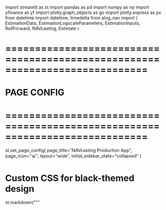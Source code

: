 import streamlit as st
import pandas as pd
import numpy as np
import yfinance as yf
import plotly.graph_objects as go
import plotly.express as px
from datetime import datetime, timedelta
from alog_nav import (
    EstimationData, EstimationLogscaleParameters, EstimationInputs,
    RollForward, NAVcasting, Estimate
)

# ============================================================================
# PAGE CONFIG
# ============================================================================

st.set_page_config(
    page_title="NAVcasting Production App",
    page_icon="📊",
    layout="wide",
    initial_sidebar_state="collapsed"
)

# Custom CSS for black-themed design
st.markdown("""
    <style>
    /* Main background */
    .main {
        background-color: #FFFFFF;
    }
    .stApp {
        background-color: #FFFFFF;
    }
    
    /* Typography */
    h1, h2, h3 {
        color: #000000;
        font-weight: 600;
    }
    .stMarkdown {
        color: #000000;
    }
    
    /* Remove default red theme - Buttons */
    .stButton > button {
        background-color: #000000 !important;
        color: #FFFFFF !important;
        border: 2px solid #000000 !important;
        font-weight: 600;
    }
    .stButton > button:hover {
        background-color: #333333 !important;
        border-color: #333333 !important;
    }
    .stButton > button:active {
        background-color: #000000 !important;
        border-color: #000000 !important;
    }
    
    /* Slider - clean black theme with visible track */
    .stSlider {
        padding: 10px 0;
    }
    
    /* Slider container */
    [data-baseweb="slider"] {
        height: 6px;
    }
    
    /* Slider track (gray background) */
    [data-baseweb="slider"] > div:nth-child(1) {
        background: #D0D0D0 !important;
        height: 6px !important;
        border-radius: 3px;
    }
    
    /* Slider filled track (black progress) */
    [data-baseweb="slider"] > div:nth-child(2) {
        background: #000000 !important;
        height: 6px !important;
        border-radius: 3px;
    }
    
    /* Slider thumb (visible black circle) */
    [data-baseweb="slider"] [role="slider"] {
        background-color: #000000 !important;
        width: 18px !important;
        height: 18px !important;
        border-radius: 50% !important;
        border: 2px solid #000000 !important;
        box-shadow: 0 2px 4px rgba(0,0,0,0.2) !important;
        cursor: pointer !important;
    }
    
    [data-baseweb="slider"] [role="slider"]:hover {
        background-color: #000000 !important;
        box-shadow: 0 2px 6px rgba(0,0,0,0.3) !important;
        transform: scale(1.1);
    }
    
    [data-baseweb="slider"] [role="slider"]:focus {
        background-color: #000000 !important;
        box-shadow: 0 0 0 3px rgba(0,0,0,0.1) !important;
        outline: none !important;
    }
    
    /* Alternative selectors for older Streamlit versions */
    .stSlider > div > div > div {
        height: 6px;
    }
    
    .stSlider > div > div > div > div:nth-child(1) {
        background: #D0D0D0 !important;
        height: 6px !important;
    }
    
    .stSlider > div > div > div > div:nth-child(2) {
        background: #000000 !important;
        height: 6px !important;
    }
    
    .stSlider > div > div > div > div > div {
        background: #000000 !important;
        width: 18px !important;
        height: 18px !important;
        border: 2px solid #000000 !important;
        box-shadow: 0 2px 4px rgba(0,0,0,0.2) !important;
    }
    
    /* Radio buttons */
    .stRadio > label > div[role="radiogroup"] > label > div:first-child {
        background-color: #FFFFFF !important;
        border: 2px solid #000000 !important;
    }
    .stRadio > label > div[role="radiogroup"] > label[data-baseweb="radio"] > div:first-child {
        background-color: #000000 !important;
    }
    
    /* Checkboxes */
    .stCheckbox > label > div[role="checkbox"] {
        border: 2px solid #000000 !important;
    }
    .stCheckbox > label > div[role="checkbox"][data-checked="true"] {
        background-color: #000000 !important;
    }
    
    /* Select boxes - remove red focus */
    .stSelectbox > div > div {
        border-color: #CCCCCC !important;
    }
    .stSelectbox [data-baseweb="select"] > div {
        border-color: #CCCCCC !important;
    }
    .stSelectbox [data-baseweb="select"]:focus-within > div {
        border-color: #000000 !important;
        box-shadow: 0 0 0 0.2rem rgba(0, 0, 0, 0.15) !important;
    }
    .stSelectbox [data-baseweb="select"] > div:hover {
        border-color: #000000 !important;
    }
    
    /* Multiselect - remove red focus */
    .stMultiSelect > div > div {
        border-color: #CCCCCC !important;
    }
    .stMultiSelect > div > div:focus-within {
        border-color: #000000 !important;
        box-shadow: 0 0 0 0.2rem rgba(0, 0, 0, 0.15) !important;
    }
    .stMultiSelect [data-baseweb="tag"] {
        background-color: #000000 !important;
        color: #FFFFFF !important;
    }
    .stMultiSelect [data-baseweb="tag"] svg {
        fill: #FFFFFF !important;
    }
    
    /* Text inputs - remove red borders */
    .stTextInput > div > div > input,
    .stNumberInput > div > div > input,
    .stDateInput > div > div > input {
        border-color: #CCCCCC !important;
    }
    .stTextInput > div > div > input:focus,
    .stNumberInput > div > div > input:focus,
    .stDateInput > div > div > input:focus {
        border-color: #000000 !important;
        box-shadow: 0 0 0 0.2rem rgba(0, 0, 0, 0.15) !important;
        outline: none !important;
    }
    .stTextInput > div > div > input:focus-visible,
    .stNumberInput > div > div > input:focus-visible,
    .stDateInput > div > div > input:focus-visible {
        border-color: #000000 !important;
        outline: none !important;
        box-shadow: 0 0 0 0.2rem rgba(0, 0, 0, 0.15) !important;
    }
    
    /* Download button */
    .stDownloadButton > button {
        background-color: #000000 !important;
        color: #FFFFFF !important;
        border: 2px solid #000000 !important;
    }
    .stDownloadButton > button:hover {
        background-color: #333333 !important;
    }
    
    /* Expander */
    .streamlit-expanderHeader {
        background-color: #F5F5F5 !important;
        border: 1px solid #000000 !important;
        color: #000000 !important;
    }
    .streamlit-expanderHeader:hover {
        background-color: #E8E8E8 !important;
    }
    
    /* Tabs */
    .stTabs [data-baseweb="tab-list"] {
        gap: 2px;
    }
    .stTabs [data-baseweb="tab"] {
        background-color: #F5F5F5;
        border: 1px solid #000000;
        color: #000000;
    }
    .stTabs [aria-selected="true"] {
        background-color: #000000 !important;
        color: #FFFFFF !important;
    }
    
    /* Progress bar */
    .stProgress > div > div > div > div {
        background-color: #000000 !important;
    }
    
    /* Spinner */
    .stSpinner > div {
        border-top-color: #000000 !important;
    }
    
    /* Metric cards */
    .metric-card {
        background-color: #000000;
        padding: 20px;
        border-radius: 10px;
        border-left: 4px solid #333333;
        color: #FFFFFF;
    }
    
    /* Production badge */
    .production-badge {
        background: linear-gradient(135deg, #000000 0%, #333333 100%);
        color: #FFFFFF;
        padding: 8px 16px;
        border-radius: 20px;
        display: inline-block;
        font-weight: 600;
        font-size: 14px;
        margin-bottom: 20px;
    }
    </style>
    """, unsafe_allow_html=True)

# ============================================================================
# SECTOR & COMPANY DATA (same as original)
# ============================================================================

SECTORS = {
    "Technology": {
        "companies": ["AAPL", "MSFT", "GOOGL", "META", "NVDA", "ADBE", "CRM", "ORCL"],
        "indices": ["QQQ", "XLK", "IGV", "SKYY"]
    },
    "Healthcare": {
        "companies": ["JNJ", "UNH", "PFE", "ABBV", "TMO", "ABT", "DHR", "BMY"],
        "indices": ["XLV", "IBB", "IHI", "IHF"]
    },
    "Financial Services": {
        "companies": ["JPM", "BAC", "WFC", "GS", "MS", "C", "BLK", "SCHW"],
        "indices": ["XLF", "KBE", "KRE", "IAT"]
    },
    "Consumer Discretionary": {
        "companies": ["AMZN", "TSLA", "HD", "NKE", "MCD", "SBUX", "LOW", "TGT"],
        "indices": ["XLY", "VCR", "RTH", "FXD"]
    },
    "Energy": {
        "companies": ["XOM", "CVX", "COP", "SLB", "EOG", "PXD", "MPC", "VLO"],
        "indices": ["XLE", "VDE", "IYE", "IXC"]
    },
    "Real Estate": {
        "companies": ["AMT", "PLD", "CCI", "EQIX", "PSA", "O", "WELL", "DLR"],
        "indices": ["XLRE", "VNQ", "IYR", "RWR"]
    },
    "Industrials": {
        "companies": ["HON", "UNP", "UPS", "CAT", "BA", "GE", "MMM", "LMT"],
        "indices": ["XLI", "VIS", "IYJ", "FIDU"]
    },
    "Materials": {
        "companies": ["LIN", "APD", "SHW", "ECL", "NEM", "FCX", "NUE", "DD"],
        "indices": ["XLB", "VAW", "IYM", "RTM"]
    }
}

# ============================================================================
# HELPER FUNCTIONS (same as original)
# ============================================================================

@st.cache_data(ttl=3600)
def fetch_stock_data(tickers, start_date, end_date, data_type="price"):
    """Fetch stock data from Yahoo Finance"""
    try:
        data = yf.download(tickers, start=start_date, end=end_date, progress=False)
        
        if len(tickers) == 1:
            if 'Close' not in data.columns:
                st.error(f"Could not fetch data for {tickers[0]}")
                return None
            result = pd.DataFrame({tickers[0]: data['Close']})
        else:
            if 'Close' not in data.columns.get_level_values(0):
                st.error("Could not fetch data")
                return None
            result = data['Close']
        
        result = result.dropna(how='all')
        
        if result.empty:
            st.error("No data available for the selected period")
            return None
            
        return result
            
    except Exception as e:
        st.error(f"Error fetching data: {str(e)}")
        return None


def generate_synthetic_gp_marks(dates, base_value=100, volatility=0.15, num_marks=2):
    """Generate synthetic GP marks with realistic patterns"""
    np.random.seed(42)
    
    gp_marks = pd.DataFrame(index=dates)
    
    for i in range(num_marks):
        trend = np.linspace(0, 0.3, len(dates))
        noise = np.random.normal(0, volatility, len(dates))
        values = base_value * np.exp(trend + noise.cumsum() * 0.1)
        
        # Create alternating pattern mask based on actual length
        if i == 0:
            mask = np.array([j % 2 == 0 for j in range(len(dates))])  # True, False, True, False...
        else:
            mask = np.array([j % 2 == 1 for j in range(len(dates))])  # False, True, False, True...
        
        values[~mask] = np.nan
        gp_marks[f"GP_Mark_{i+1}"] = values
    
    if gp_marks.iloc[0].isna().all():
        gp_marks.iloc[0, 0] = base_value
    
    return gp_marks


def resample_to_quarterly(data, method='last'):
    """Resample data to quarterly frequency"""
    if method == 'last':
        return data.resample('QE').last()
    elif method == 'mean':
        return data.resample('QE').mean()
    else:
        return data.resample('QE').last()


def calculate_correlations(private_proxy, comparables):
    """Calculate correlations between private company proxy and comparables"""
    log_returns_private = np.log(private_proxy).diff().dropna()
    log_returns_comps = np.log(comparables).diff().dropna()
    
    common_dates = log_returns_private.index.intersection(log_returns_comps.index)
    log_returns_private = log_returns_private.loc[common_dates]
    log_returns_comps = log_returns_comps.loc[common_dates]
    
    correlations = {}
    raw_correlations = {}
    for col in log_returns_comps.columns:
        raw_corr = log_returns_private.corr(log_returns_comps[col])
        raw_correlations[col] = raw_corr
        correlations[col] = max(0.3, min(0.95, raw_corr))
    
    return pd.Series(correlations), pd.Series(raw_correlations)


# ============================================================================
# STREAMLIT APP
# ============================================================================

def main():
    # Production badge
    st.markdown('<div class="production-badge">🎯 Full Version</div>', unsafe_allow_html=True)
    
    st.title("NAVcasting Private Company Valuation")
    st.markdown("""
    <div style='color: #666666; font-size: 16px; margin-bottom: 30px;'>
    <strong>Production-Grade Implementation</strong>
    </div>
    """, unsafe_allow_html=True)

    # ========================================================================
    # STEP 1: DATE RANGE SELECTION (matching standard app layout)
    # ========================================================================
    
    st.markdown("<h2 style='color: #000000;'>1. Date Range</h2>", unsafe_allow_html=True)
    
    # Generate list of quarter end dates
    def generate_quarter_ends(start_year, end_year):
        """Generate list of all quarter end dates"""
        quarter_ends = []
        for year in range(start_year, end_year + 1):
            quarter_ends.append(datetime(year, 3, 31).date())
            quarter_ends.append(datetime(year, 6, 30).date())
            quarter_ends.append(datetime(year, 9, 30).date())
            quarter_ends.append(datetime(year, 12, 31).date())
        return quarter_ends
    
    # Get quarter ends for past 10 years to today
    current_year = datetime.now().year
    all_quarter_ends = generate_quarter_ends(current_year - 10, current_year)
    all_quarter_ends = [qe for qe in all_quarter_ends if qe <= datetime.now().date()]
    
    # Default values
    default_start = datetime(current_year - 3, 12, 31).date()
    default_end = all_quarter_ends[-1]  # Most recent quarter end
    
    col1, col2, col3 = st.columns([2, 2, 1])
    with col1:
        start_date = st.selectbox(
            "Start Date (Quarter End)",
            options=all_quarter_ends,
            index=all_quarter_ends.index(default_start) if default_start in all_quarter_ends else len(all_quarter_ends) - 13,
            format_func=lambda x: x.strftime('%Y-%m-%d')
        )
    with col2:
        # Filter end dates to only show those after start date
        valid_end_dates = [qe for qe in all_quarter_ends if qe >= start_date]
        end_date = st.selectbox(
            "End Date (Quarter End)",
            options=valid_end_dates,
            index=len(valid_end_dates) - 1,
            format_func=lambda x: x.strftime('%Y-%m-%d')
        )
    with col3:
        years = (end_date - start_date).days // 365
        st.markdown(f"""
        <div style='background-color: #000000; padding: 15px; border-radius: 8px; border-left: 3px solid #000000;'>
            <div style='color: #CCCCCC; font-size: 12px;'>TIME SPAN</div>
            <div style='color: #FFFFFF; font-size: 24px; font-weight: 600;'>{years}+ years</div>
        </div>
        """, unsafe_allow_html=True)
    
    # Generate quarterly dates for the rest of the app
    quarterly_dates = pd.date_range(start=start_date, end=end_date, freq='QE')
    
    st.markdown("<hr style='border: 1px solid #000000; margin: 30px 0;'>", unsafe_allow_html=True)
    
    # ========================================================================
    # STEP 2: PRIVATE COMPANY SETUP (matching standard app layout)
    # ========================================================================
    
    st.markdown("<h2 style='color: #000000;'>2. Private Company Setup</h2>", unsafe_allow_html=True)
    col1, col2 = st.columns(2)
    with col1:
        company_name = st.text_input("Company Name", "TechCo Private Ltd.")
    with col2:
        initial_value = st.number_input(
            "Initial Valuation ($M)",
            min_value=1.0,
            max_value=10000.0,
            value=100.0,
            step=10.0
        )
    
    st.markdown("<h3 style='color: #000000; margin-top: 20px;'>GP Marks Input Method</h3>", unsafe_allow_html=True)
    
    gp_input_method = st.selectbox(
        "How would you like to provide GP marks?",
        ["Generate Synthetic (Demo)", "Upload CSV File", "Manual Entry"],
        index=0
    )
    
    gp_marks = None
    num_gp_marks = 2
    
    if gp_input_method == "Upload CSV File":
        st.markdown("""
        <div style='background-color: #F5F5F5; padding: 15px; border-radius: 8px; color: #000000;'>
        <strong>CSV Format Requirements:</strong>
        <ul>
        <li>First column: <code>date</code> (YYYY-MM-DD format, quarter-ends recommended)</li>
        <li>Subsequent columns: Each GP mark source (e.g., 'Fund_Manager_A', 'Independent_Appraisal')</li>
        <li>Use blank cells or NaN for missing valuations</li>
        <li>First date must have at least one non-missing value</li>
        </ul>
        Example: <code>date,GP_Mark_1,GP_Mark_2</code>
        </div>
        """, unsafe_allow_html=True)
        
        uploaded_gp = st.file_uploader(
            "Upload GP Marks CSV",
            type=['csv'],
            help="CSV with date column and GP mark sources as columns"
        )
        
        if uploaded_gp:
            try:
                gp_marks = pd.read_csv(uploaded_gp, parse_dates=['date'], index_col='date')
                gp_marks.index = pd.to_datetime(gp_marks.index)
                gp_marks = gp_marks.reindex(quarterly_dates)
                num_gp_marks = len(gp_marks.columns)
                st.success(f"✅ Loaded {num_gp_marks} GP mark sources")
            except Exception as e:
                st.error(f"Error loading CSV: {str(e)}")
                st.stop()
        else:
            st.info("📤 Please upload a CSV file to continue")
            st.stop()
    
    elif gp_input_method == "Manual Entry":
        num_gp_marks = st.number_input("Number of GP Mark Sources", min_value=1, max_value=4, value=2, step=1)
        
        st.markdown("<p style='color: #666666;'>Enter GP marks for key dates (leave blank if unavailable):</p>", unsafe_allow_html=True)
        
        # Generate quarterly dates
        quarters = pd.date_range(start_date, end_date, freq='QE')
        manual_gp_data = {f"GP_Mark_{i+1}": [] for i in range(num_gp_marks)}
        
        # Only show every other quarter for brevity, or all if < 8 quarters
        display_quarters = quarters if len(quarters) <= 8 else quarters[::2]
        
        for quarter in display_quarters:
            cols = st.columns([2] + [1] * num_gp_marks)
            with cols[0]:
                st.markdown(f"<p style='color: #000000; padding-top: 10px;'>{quarter.strftime('%Y-%m-%d')}</p>", unsafe_allow_html=True)
            for i in range(num_gp_marks):
                with cols[i + 1]:
                    val = st.number_input(
                        f"Mark {i+1}",
                        min_value=0.0,
                        value=0.0,
                        step=10.0,
                        key=f"manual_{quarter}_{i}",
                        label_visibility="collapsed"
                    )
                    manual_gp_data[f"GP_Mark_{i+1}"].append(val if val > 0 else np.nan)
        
        # Create full dataframe (fill missing dates with NaN)
        full_gp_data = {f"GP_Mark_{i+1}": [] for i in range(num_gp_marks)}
        manual_idx = 0
        for quarter in quarters:
            if quarter in display_quarters:
                for i in range(num_gp_marks):
                    full_gp_data[f"GP_Mark_{i+1}"].append(manual_gp_data[f"GP_Mark_{i+1}"][manual_idx])
                manual_idx += 1
            else:
                for i in range(num_gp_marks):
                    full_gp_data[f"GP_Mark_{i+1}"].append(np.nan)
        
        gp_marks = pd.DataFrame(full_gp_data, index=quarters)
        
        if gp_marks.iloc[0].notna().any():
            st.success("✅ GP marks entered successfully")
        else:
            st.warning("⚠️ First period must have at least one GP mark")
            st.stop()
    
    else:  # Generate Synthetic
        st.warning("⚠️ Using synthetic data for demonstration only. Upload real GP marks for production use.")
        num_gp_marks = st.number_input("Number of GP Mark Sources", min_value=1, max_value=4, value=2, step=1)
        gp_marks = generate_synthetic_gp_marks(quarterly_dates, base_value=initial_value, num_marks=num_gp_marks)
        st.success("✅ Generated synthetic GP marks")
    
    # Optional: 3rd Party Valuation Benchmark
    st.markdown("<h3 style='color: #000000; margin-top: 20px;'>3rd Party Valuation Benchmark (Optional)</h3>", unsafe_allow_html=True)
    st.markdown("<p style='color: #666666;'>Compare model results against independent appraisals or external valuations</p>", unsafe_allow_html=True)
    
    use_benchmark = st.checkbox("Compare against 3rd party valuation", value=False)
    benchmark_data = None
    
    if use_benchmark:
        col1, col2, col3 = st.columns(3)
        with col1:
            benchmark_date = st.selectbox(
                "Benchmark Date",
                options=quarterly_dates,
                index=len(quarterly_dates) - 1,
                format_func=lambda x: x.strftime('%Y-%m-%d'),
                help="Date of the 3rd party valuation"
            )
        with col2:
            benchmark_value = st.number_input(
                "3rd Party Valuation ($M)",
                min_value=0.0,
                value=initial_value,
                step=10.0,
                help="Independent valuation estimate"
            )
        with col3:
            benchmark_source = st.text_input(
                "Source/Firm",
                value="Independent Appraiser",
                help="Who provided this valuation"
            )
        
        benchmark_data = {
            'date': benchmark_date,
            'value': benchmark_value,
            'source': benchmark_source
        }
    
    
    st.markdown("<hr style='border: 1px solid #000000; margin: 30px 0;'>", unsafe_allow_html=True)
    
    # ========================================================================
    # STEP 3: SECTOR & COMPARABLES (matching standard app)
    # ========================================================================
    
    st.markdown("<h2 style='color: #000000;'>3. Sector & Comparables Selection</h2>", unsafe_allow_html=True)
    
    col1, col2 = st.columns([1, 1])
    with col1:
        sector = st.selectbox("Select Sector", list(SECTORS.keys()), index=0)
    with col2:
        comp_type = st.selectbox(
            "Comparable Type",
            ["Stock Prices", "Market Capitalization", "Indices", "Mixed"],
            index=0,
            help="Stock Prices: Easiest to obtain | Market Cap: Scale-matched | Indices: Broad exposure"
        )
    
    # Select Comparables
    available_comps = SECTORS[sector]["companies"]
    available_indices = SECTORS[sector]["indices"]
    
    # Comparable selection guidance
    with st.expander("🔍 Need help selecting comparables?", expanded=False):
        st.markdown("""
        ### How to Choose Good Comparables
        
        **Option 1: Similar Business Model**
        - Same industry vertical (e.g., SaaS, Biotech, Fintech)
        - Similar revenue model and growth stage
        - Comparable scale of operations
        
        **Option 2: Size-Matched**
        - Market cap within 0.5x - 2x of your company's estimated value
        - Similar operational scale
        
        **Option 3: Geographic/Market**
        - Operate in same markets
        - Similar customer base and competitive dynamics
        
        **Red Flags to Avoid:**
        - Companies in completely different sectors
        - Very different business models (B2B vs B2C)
        - Extreme size differences (micro-cap vs mega-cap)
        """)
        
        st.markdown("### 🔎 Search for Custom Comparables")
        search_term = st.text_input("Enter company ticker", placeholder="e.g., CRM, SNOW, DDOG", key="comp_search")
        
        if search_term:
            try:
                ticker_obj = yf.Ticker(search_term.upper())
                info = ticker_obj.info
                
                if info and 'longName' in info:
                    st.markdown(f"""
                    **{info.get('longName', 'Unknown')}** ({search_term.upper()})
                    - **Sector:** {info.get('sector', 'Unknown')}
                    - **Industry:** {info.get('industry', 'Unknown')}
                    - **Market Cap:** ${info.get('marketCap', 0)/1e9:.2f}B
                    - **Country:** {info.get('country', 'Unknown')}
                    """)
                    st.info(f"💡 Add {search_term.upper()} to the selection below if it's a good match")
                else:
                    st.warning("Could not find detailed info. Ticker may be invalid.")
            except Exception as e:
                st.warning(f"Could not find ticker: {str(e)}")
    
    selected_comps = []
    selected_indices = []
    custom_tickers = []
    
    if comp_type in ["Stock Prices", "Market Capitalization"]:
        selected_comps = st.multiselect(
            "Select Companies",
            available_comps,
            default=available_comps[:3],
            help="Choose 2-5 companies for best results"
        )
        
        # Allow custom tickers
        custom_input = st.text_input(
            "Add Custom Tickers (comma-separated)",
            placeholder="SNOW,DDOG,NET",
            help="Add additional tickers not in the predefined list"
        )
        if custom_input:
            custom_tickers = [t.strip().upper() for t in custom_input.split(',') if t.strip()]
    
    elif comp_type == "Indices":
        selected_indices = st.multiselect(
            "Select Indices",
            available_indices,
            default=available_indices[:2],
            help="Choose 1-3 indices for sector exposure"
        )
    else:  # Mixed
        col1, col2 = st.columns(2)
        with col1:
            selected_comps = st.multiselect(
                "Select Companies",
                available_comps,
                default=available_comps[:2]
            )
        with col2:
            selected_indices = st.multiselect(
                "Select Indices",
                available_indices,
                default=available_indices[:1]
            )
    
    all_tickers = selected_comps + selected_indices + custom_tickers
    
    if all_tickers:
        st.success(f"✅ {len(all_tickers)} comparables selected: {', '.join(all_tickers)}")
    else:
        st.warning("⚠️ Please select at least one comparable or index")
    
    
    st.markdown("<hr style='border: 1px solid #000000; margin: 30px 0;'>", unsafe_allow_html=True)
    
    # ========================================================================
    # STEP 4: MODEL PARAMETERS (matching standard app - NO SLIDERS)
    # ========================================================================
    
    st.markdown("<h2 style='color: #000000;'>4. Model Parameters</h2>", unsafe_allow_html=True)
    
    with st.expander("Configure Model Parameters", expanded=True):
        st.markdown("<h3 style='color: #000000;'>Uncertainty Parameters</h3>", unsafe_allow_html=True)
        col1, col2, col3 = st.columns(3)
        
        with col1:
            gp_marks_std_1 = st.number_input(
                "GP Mark 1 Std Dev",
                min_value=0.05,
                max_value=0.50,
                value=0.15,
                step=0.05,
                help="Uncertainty in first GP valuation source"
            )
        with col2:
            gp_marks_std_2 = st.number_input(
                "GP Mark 2 Std Dev",
                min_value=0.05,
                max_value=0.50,
                value=0.20,
                step=0.05,
                help="Uncertainty in second GP valuation source"
            )
        with col3:
            private_volatility = st.number_input(
                "Private Company Volatility",
                min_value=0.05,
                max_value=0.50,
                value=0.15,
                step=0.05,
                help="Expected volatility of private company"
            )
        
        st.markdown("<h3 style='color: #000000; margin-top: 20px;'>Advanced Options</h3>", unsafe_allow_html=True)
        col1, col2, col3 = st.columns(3)
        
        with col1:
            comps_std = st.number_input(
                "Comparables Observation Std",
                min_value=0.001,
                max_value=0.05,
                value=0.01,
                step=0.001,
                format="%.3f",
                help="Observation noise for public comparables"
            )
        with col2:
            dyn_tune = st.selectbox(
                "Dynamic Tuning",
                ["none", "EM"],
                index=1,
                help="EM algorithm learns optimal covariance structure"
            )
        with col3:
            obs_potential = st.selectbox(
                "Observation Potential",
                ["laplacian", "gaussian"],
                index=0,
                help="Laplacian is more robust to outliers"
            )
    
    
    st.markdown("<hr style='border: 1px solid #000000; margin: 30px 0;'>", unsafe_allow_html=True)
    
    # Main content check
    if not all_tickers:
        st.markdown("""
        <div style='background-color: #FFF3CD; padding: 15px; border-radius: 8px; border-left: 3px solid #000000; color: #000000;'>
            Please select at least one comparable or index above to continue.
        </div>
        """, unsafe_allow_html=True)
        st.stop()
    
    # ========================================================================
    # STEP 5: CORRELATION SPECIFICATION (matching standard app)
    # ========================================================================
    
    st.markdown("<h2 style='color: #000000;'>5. Correlation Specification</h2>", unsafe_allow_html=True)
    st.markdown("""
    <div style='background-color: #FFF3CD; padding: 15px; border-radius: 8px; border-left: 3px solid #000000; color: #000000; margin-bottom: 20px;'>
        <strong>⚠️ Critical Parameter:</strong> Correlation estimates significantly impact model accuracy. 
        Wrong correlations can mislead the valuation estimates.
    </div>
    """, unsafe_allow_html=True)
    
    correlation_method = st.selectbox(
        "Correlation Estimation Method",
        ["Auto (from GP marks)", "Manual Override", "Equal Weights"],
        index=0,
        help="Auto uses GP marks as proxy. Manual allows you to specify correlations. Equal weights treats all comparables equally."
    )
    
    manual_correlations = {}
    if correlation_method == "Manual Override":
        st.markdown("<h3 style='color: #000000;'>Specify Correlations to Private Company</h3>", unsafe_allow_html=True)
        st.markdown("<p style='color: #666666;'>Enter correlation values between 0.0 and 1.0 for each comparable:</p>", unsafe_allow_html=True)
        
        cols = st.columns(min(3, len(all_tickers)))
        for idx, ticker in enumerate(all_tickers):
            with cols[idx % 3]:
                manual_correlations[ticker] = st.number_input(
                    f"{ticker}",
                    min_value=0.0,
                    max_value=1.0,
                    value=0.65,
                    step=0.05,
                    help=f"Correlation between private company and {ticker}"
                )
    
    # Run button (centered and prominent)
    col1, col2, col3 = st.columns([1, 2, 1])
    with col2:
        run_analysis = st.button("Run Valuation Analysis", type="primary", use_container_width=True)
    
    if run_analysis:
        with st.spinner("Fetching market data..."):
            # Fetch comparable data
            data_type_param = "market_cap" if comp_type == "Market Capitalization" else "price"
            comps_data = fetch_stock_data(all_tickers, start_date, end_date, data_type_param)
            
            if comps_data.empty:
                st.error("Could not fetch comparable data. Please try different tickers or date range.")
                st.stop()
            
            # Resample to quarterly
            comps_quarterly = resample_to_quarterly(comps_data, method='last')
            
            # Generate GP marks if not provided
            if gp_marks is None:
                gp_marks = generate_synthetic_gp_marks(
                    comps_quarterly.index,
                    base_value=initial_value,
                    num_marks=num_gp_marks
                )
            else:
                # Align GP marks with comparable dates
                common_dates = gp_marks.index.intersection(comps_quarterly.index)
                if len(common_dates) < len(gp_marks):
                    st.warning(f"⚠️ Only {len(common_dates)}/{len(gp_marks)} GP mark dates have comparable data")
                gp_marks = gp_marks.loc[common_dates]
            
            # Prepare cashflows (assume zero for simplicity)
            cashflows = pd.Series(0.0, index=comps_quarterly.index)
            
            st.markdown(f"""
            <div style='background-color: #D4EDDA; padding: 15px; border-radius: 8px; border-left: 3px solid #000000; color: #000000;'>
                Fetched data for {len(all_tickers)} comparables over {len(comps_quarterly)} quarters
            </div>
            """, unsafe_allow_html=True)
        
        # Display data overview
        st.markdown("<h2 style='color: #000000; margin-top: 40px;'>Data Overview & Validation</h2>", unsafe_allow_html=True)
        
        col1, col2, col3, col4 = st.columns(4)
        with col1:
            st.metric("Time Periods", len(comps_quarterly))
        with col2:
            st.metric("Comparables", len(all_tickers))
        with col3:
            st.metric("GP Mark Sources", num_gp_marks)
        with col4:
            gp_coverage = gp_marks.notna().sum().sum() / (len(gp_marks) * num_gp_marks) * 100
            st.metric("GP Coverage", f"{gp_coverage:.0f}%")
        
        # Show GP marks
        with st.expander("View GP Marks (Synthetic)", expanded=False):
            st.dataframe(gp_marks.style.format("{:.2f}"), use_container_width=True)
        
        # Show comparables data
        with st.expander("View Comparables Data", expanded=False):
            display_comps = comps_quarterly.copy()
            if comp_type == "Market Capitalization":
                display_comps = display_comps / 1e9  # Convert to billions
                st.markdown("*Values in billions*")
            st.dataframe(display_comps.style.format("{:.2f}"), use_container_width=True)
        
        # Prepare estimation inputs
        with st.spinner("Preparing model inputs..."):
            # Calculate correlations using average of GP marks as proxy
            private_proxy = gp_marks.mean(axis=1).dropna()
            
            # Align dates for correlation calculation
            common_dates = private_proxy.index.intersection(comps_quarterly.index)
            
            if correlation_method == "Manual Override":
                correlations = pd.Series(manual_correlations)
                raw_correlations = correlations.copy()
            elif correlation_method == "Equal Weights":
                correlations = pd.Series({ticker: 0.65 for ticker in all_tickers})
                raw_correlations = correlations.copy()
            else:  # Auto
                correlations, raw_correlations = calculate_correlations(
                    private_proxy.loc[common_dates],
                    comps_quarterly.loc[common_dates]
                )
            
            # Build parameters
            valuations_std = {f"GP_Mark_{i+1}": gp_marks_std_1 if i == 0 else gp_marks_std_2 
                            for i in range(num_gp_marks)}
            
            estimation_data = EstimationData(
                valuations=gp_marks,
                cashflows=cashflows,
                comparables=comps_quarterly
            )
            
            params = EstimationLogscaleParameters(
                valuations_std=pd.Series(valuations_std),
                volatility=private_volatility,
                correlations_to_private=correlations,
                idiosyncratic_growth=0.0
            )
            
            inputs = EstimationInputs(data=estimation_data, parameters=params)
        
        # Correlation validation
        st.markdown("<h3 style='color: #000000; margin-top: 30px;'>Correlation Validation</h3>", unsafe_allow_html=True)
        
        corr_df = pd.DataFrame({
            'Comparable': correlations.index,
            'Raw Correlation': raw_correlations.values.round(3),
            'Used in Model': correlations.values.round(3),
            'Status': ['✓ Good' if 0.4 <= c <= 0.9 else '⚠️ Weak' if c < 0.4 else '⚠️ Very High' 
                      for c in raw_correlations.values]
        })
        
        st.dataframe(
            corr_df.style.applymap(
                lambda x: 'background-color: #D4EDDA' if '✓' in str(x) else 'background-color: #FFF3CD' if '⚠️' in str(x) else '',
                subset=['Status']
            ),
            use_container_width=True,
            hide_index=True
        )
        
        avg_corr = correlations.mean()
        if avg_corr < 0.4:
            st.warning(f"⚠️ Average correlation is low ({avg_corr:.2f})")
        elif avg_corr > 0.85:
            st.info(f"ℹ️ Very high correlations ({avg_corr:.2f})")
        else:
            st.success(f"✓ Correlations look reasonable (avg: {avg_corr:.2f})")
        
        # Run models
        st.markdown("<h2 style='color: #000000; margin-top: 40px;'>Valuation Results</h2>", unsafe_allow_html=True)
        
        with st.spinner("Running RollForward baseline..."):
            baseline = RollForward()(inputs)
        
        with st.spinner("Running NAVcasting model (Production Version)..."):
            estimator = NAVcasting(
                dyn_tune=dyn_tune,
                comps_std=comps_std,
                obs_potential=obs_potential,
                dyn_potential="gaussian"
            )
            result = estimator(inputs)
            
            # Key metrics
            col1, col2, col3, col4 = st.columns(4)
            
            latest_nav = result.nav_estimate['central'].iloc[-1]
            latest_baseline = baseline.nav_estimate['central'].iloc[-1]
            uncertainty_pct = (result.nav_estimate['upper'].iloc[-1] - result.nav_estimate['lower'].iloc[-1]) / latest_nav * 50
            
            with col1:
                st.markdown('<div class="metric-card">', unsafe_allow_html=True)
                st.metric("Latest NAVcasting", f"${latest_nav:.2f}M")
                st.markdown('</div>', unsafe_allow_html=True)
            
            with col2:
                st.markdown('<div class="metric-card">', unsafe_allow_html=True)
                st.metric("Latest RollForward", f"${latest_baseline:.2f}M")
                st.markdown('</div>', unsafe_allow_html=True)
            
            with col3:
                diff_pct = (latest_nav - latest_baseline) / latest_baseline * 100
                st.markdown('<div class="metric-card">', unsafe_allow_html=True)
                st.metric("Difference", f"{diff_pct:+.1f}%")
                st.markdown('</div>', unsafe_allow_html=True)
            
            with col4:
                st.markdown('<div class="metric-card">', unsafe_allow_html=True)
                st.metric("Uncertainty", f"±{uncertainty_pct:.1f}%")
                st.markdown('</div>', unsafe_allow_html=True)
            
            # 3rd party comparison
            if use_benchmark and benchmark_data is not None:
                st.markdown("<h3 style='color: #000000; margin-top: 20px;'>3rd Party Benchmark Comparison</h3>", unsafe_allow_html=True)
                
                model_val_at_benchmark = result.nav_estimate.loc[benchmark_data['date'], 'central']
                diff_from_benchmark = (model_val_at_benchmark - benchmark_data['value']) / benchmark_data['value'] * 100
                
                col1, col2, col3 = st.columns(3)
                with col1:
                    st.metric("3rd Party Valuation", f"${benchmark_data['value']:.2f}M")
                with col2:
                    st.metric("NAVcasting at Same Date", f"${model_val_at_benchmark:.2f}M")
                with col3:
                    st.metric("Difference", f"{diff_from_benchmark:+.1f}%", 
                             delta_color="off" if abs(diff_from_benchmark) < 10 else "normal")
                
                if abs(diff_from_benchmark) < 10:
                    st.success("✅ Model closely aligns with 3rd party valuation")
                elif abs(diff_from_benchmark) < 20:
                    st.info("ℹ️ Model shows moderate difference from 3rd party valuation")
                else:
                    st.warning("⚠️ Significant difference from 3rd party valuation - review assumptions")
            
            # Detailed results table
            st.markdown("<h3 style='color: #000000; margin-top: 30px;'>Time Series Results</h3>", unsafe_allow_html=True)
            
            results_df = pd.DataFrame({
                'Date': result.nav_estimate.index.strftime('%Y-%m-%d'),
                'NAVcasting': result.nav_estimate['central'],
                'NAV_Lower': result.nav_estimate['lower'],
                'NAV_Upper': result.nav_estimate['upper'],
                'RollForward': baseline.nav_estimate['central'],
                'GP_Mark_1': gp_marks['GP_Mark_1'],
                'GP_Mark_2': gp_marks['GP_Mark_2'] if 'GP_Mark_2' in gp_marks.columns else np.nan
            })
            
            st.dataframe(
                results_df.style.format({
                    'NAVcasting': '{:.2f}',
                    'NAV_Lower': '{:.2f}',
                    'NAV_Upper': '{:.2f}',
                    'RollForward': '{:.2f}',
                    'GP_Mark_1': '{:.2f}',
                    'GP_Mark_2': '{:.2f}'
                }, na_rep='—'),
                use_container_width=True
            )
            
            # ====================================================================
            # VISUALIZATIONS
            # ====================================================================
            
            st.markdown("<h2 style='color: #000000; margin-top: 40px;'>Visualizations</h2>", unsafe_allow_html=True)
            
            # Plot 1: Valuation Comparison
            fig1 = go.Figure()
            
            # Add uncertainty band
            fig1.add_trace(go.Scatter(
                x=result.nav_estimate.index,
                y=result.nav_estimate['upper'],
                mode='lines',
                name='Upper Bound',
                line=dict(width=0),
                showlegend=False,
                hoverinfo='skip'
            ))
            
            fig1.add_trace(go.Scatter(
                x=result.nav_estimate.index,
                y=result.nav_estimate['lower'],
                mode='lines',
                name='NAVcasting ±1σ',
                fill='tonexty',
                fillcolor='rgba(0, 100, 255, 0.2)',
                line=dict(width=0),
                showlegend=True
            ))
            
            # Add GP marks
            for col in gp_marks.columns:
                fig1.add_trace(go.Scatter(
                    x=gp_marks.index,
                    y=gp_marks[col],
                    mode='markers',
                    name=col,
                    marker=dict(size=10, symbol='circle')
                ))
            
            # Add baseline
            fig1.add_trace(go.Scatter(
                x=baseline.nav_estimate.index,
                y=baseline.nav_estimate['central'],
                mode='lines',
                name='RollForward',
                line=dict(color='gray', width=2, dash='dash')
            ))
            
            # Add NAVcasting
            fig1.add_trace(go.Scatter(
                x=result.nav_estimate.index,
                y=result.nav_estimate['central'],
                mode='lines',
                name='NAVcasting',
                line=dict(color='blue', width=3)
            ))
            
            fig1.update_layout(
                title=f"{company_name} - Valuation Comparison",
                xaxis_title="Date",
                yaxis_title="Valuation ($M)",
                hovermode='x unified',
                height=500,
                paper_bgcolor='#FFFFFF',
                plot_bgcolor='#FFFFFF',
                font=dict(color='#000000'),
                xaxis=dict(gridcolor='#E0E0E0', showline=True, linecolor='#000000'),
                yaxis=dict(gridcolor='#E0E0E0', showline=True, linecolor='#000000')
            )
            
            st.plotly_chart(fig1, use_container_width=True)
            
            # Plot 2: Comparables Performance
            fig2 = go.Figure()
            
            # Normalize comparables to start at 100
            comps_normalized = (comps_quarterly / comps_quarterly.iloc[0]) * 100
            
            for col in comps_normalized.columns:
                fig2.add_trace(go.Scatter(
                    x=comps_normalized.index,
                    y=comps_normalized[col],
                    mode='lines',
                    name=col,
                    opacity=0.7
                ))
            
            fig2.update_layout(
                title="Comparables Performance (Indexed to 100)",
                xaxis_title="Date",
                yaxis_title="Index Value",
                hovermode='x unified',
                height=400,
                paper_bgcolor='#FFFFFF',
                plot_bgcolor='#FFFFFF',
                font=dict(color='#000000'),
                xaxis=dict(gridcolor='#E0E0E0', showline=True, linecolor='#000000'),
                yaxis=dict(gridcolor='#E0E0E0', showline=True, linecolor='#000000')
            )
            
            st.plotly_chart(fig2, use_container_width=True)
            
            # Plot 3: Correlation Analysis
            st.markdown("<h3 style='color: #000000; margin-top: 40px;'>Correlation Analysis</h3>", unsafe_allow_html=True)
            col1, col2 = st.columns([1, 2])
            
            with col1:
                st.markdown("<h4 style='color: #000000;'>Correlation Summary</h4>", unsafe_allow_html=True)
                for ticker in correlations.index:
                    st.metric(
                        ticker,
                        f"{correlations[ticker]:.2f}",
                        delta=f"Raw: {raw_correlations[ticker]:.2f}" if correlation_method == "Auto (Calculate from GP Marks)" else None
                    )
            
            with col2:
                st.markdown("<h4 style='color: #000000;'>Visual Validation: GP Marks vs Comparables</h4>", unsafe_allow_html=True)
                
                # Create scatter plot
                fig_corr = go.Figure()
                
                gp_returns = np.log(private_proxy).diff().dropna()
                comp_returns = np.log(comps_quarterly.loc[common_dates]).diff().dropna()
                
                for ticker in correlations.index:
                    if ticker in comp_returns.columns:
                        aligned_gp = gp_returns.loc[comp_returns.index]
                        fig_corr.add_trace(go.Scatter(
                            x=comp_returns[ticker],
                            y=aligned_gp,
                            mode='markers',
                            name=f"{ticker} (ρ={raw_correlations[ticker]:.2f})",
                            marker=dict(size=8, opacity=0.6)
                        ))
                
                fig_corr.update_layout(
                    title="Log Returns: GP Marks vs Comparables",
                    xaxis_title="Comparable Log Returns",
                    yaxis_title="GP Marks Log Returns (Proxy)",
                    height=400,
                    paper_bgcolor='#FFFFFF',
                    plot_bgcolor='#FFFFFF',
                    font=dict(color='#000000'),
                    xaxis=dict(gridcolor='#E0E0E0', showline=True, linecolor='#000000', zeroline=True, zerolinecolor='#CCCCCC'),
                    yaxis=dict(gridcolor='#E0E0E0', showline=True, linecolor='#000000', zeroline=True, zerolinecolor='#CCCCCC'),
                    showlegend=True
                )
                
                st.plotly_chart(fig_corr, use_container_width=True)
                
                st.markdown("""
                <p style='color: #666666; font-size: 14px;'>
                <strong>How to interpret:</strong> Points closer to a diagonal line indicate stronger correlation.
                </p>
                """, unsafe_allow_html=True)
            
            # ====================================================================
            # EXPORT & SCENARIO ANALYSIS
            # ====================================================================
            
            st.markdown("<h2 style='color: #000000; margin-top: 40px;'>Export & Analysis</h2>", unsafe_allow_html=True)
            
            # Scenario Analysis
            with st.expander("🎯 Scenario Analysis & Sensitivity Testing", expanded=False):
                st.markdown("### Test Model Sensitivity to Key Assumptions")
                
                scenario = st.selectbox(
                    "Select Scenario",
                    [
                        "Base Case (Current Settings)",
                        "Conservative (Higher Uncertainty)",
                        "Optimistic (Lower Uncertainty)",
                        "Correlation Stress Test",
                    ],
                    key="scenario_selector"
                )
                
                if st.button("Run Scenario Analysis", key="run_scenario"):
                    with st.spinner("Running scenario analysis..."):
                        scenario_results = {'Base Case': result.nav_estimate['central'].iloc[-1]}
                        
                        if scenario == "Conservative (Higher Uncertainty)":
                            cons_params = EstimationLogscaleParameters(
                                valuations_std=params.valuations_std * 1.5,
                                volatility=params.volatility * 1.3,
                                correlations_to_private=params.correlations_to_private,
                                idiosyncratic_growth=params.idiosyncratic_growth
                            )
                            cons_inputs = EstimationInputs(data=estimation_data, parameters=cons_params)
                            cons_result = estimator(cons_inputs)
                            
                            scenario_results['Conservative'] = cons_result.nav_estimate['central'].iloc[-1]
                            
                            col1, col2 = st.columns(2)
                            col1.metric("Base Case", f"${scenario_results['Base Case']:.2f}M")
                            col2.metric("Conservative", f"${scenario_results['Conservative']:.2f}M",
                                      delta=f"{((scenario_results['Conservative']/scenario_results['Base Case'])-1)*100:.1f}%")
                        
                        elif scenario == "Optimistic (Lower Uncertainty)":
                            opt_params = EstimationLogscaleParameters(
                                valuations_std=params.valuations_std * 0.7,
                                volatility=params.volatility * 0.8,
                                correlations_to_private=params.correlations_to_private,
                                idiosyncratic_growth=params.idiosyncratic_growth
                            )
                            opt_inputs = EstimationInputs(data=estimation_data, parameters=opt_params)
                            opt_result = estimator(opt_inputs)
                            
                            scenario_results['Optimistic'] = opt_result.nav_estimate['central'].iloc[-1]
                            
                            col1, col2 = st.columns(2)
                            col1.metric("Base Case", f"${scenario_results['Base Case']:.2f}M")
                            col2.metric("Optimistic", f"${scenario_results['Optimistic']:.2f}M",
                                      delta=f"{((scenario_results['Optimistic']/scenario_results['Base Case'])-1)*100:.1f}%")
                        
                        elif scenario == "Correlation Stress Test":
                            st.markdown("**Testing sensitivity to correlation assumptions**")
                            
                            stress_levels = [0.3, 0.5, 0.7, 0.9]
                            stress_results = {}
                            
                            for stress in stress_levels:
                                stress_corr = pd.Series({ticker: stress for ticker in correlations.index})
                                stress_params = EstimationLogscaleParameters(
                                    valuations_std=params.valuations_std,
                                    volatility=params.volatility,
                                    correlations_to_private=stress_corr,
                                    idiosyncratic_growth=params.idiosyncratic_growth
                                )
                                stress_inputs = EstimationInputs(data=estimation_data, parameters=stress_params)
                                stress_result = estimator(stress_inputs)
                                stress_results[f"Corr={stress}"] = stress_result.nav_estimate['central'].iloc[-1]
                            
                            stress_df = pd.DataFrame.from_dict(stress_results, orient='index', columns=['Latest Valuation ($M)'])
                            st.dataframe(stress_df.style.format("{:.2f}"), use_container_width=True)
                            
                            val_range = max(stress_results.values()) - min(stress_results.values())
                            sensitivity_pct = (val_range / scenario_results['Base Case']) * 100
                            
                            if sensitivity_pct > 30:
                                st.warning(f"⚠️ High sensitivity to correlations ({sensitivity_pct:.0f}% range)")
                            else:
                                st.success(f"✓ Moderate sensitivity to correlations ({sensitivity_pct:.0f}% range)")
            
            # Export section
            st.markdown("### Download Results")
            
            col1, col2 = st.columns(2)
            
            with col1:
                export_df = pd.DataFrame({
                    'Date': result.nav_estimate.index.strftime('%Y-%m-%d'),
                    'NAVcasting_Central': result.nav_estimate['central'],
                    'NAVcasting_Lower': result.nav_estimate['lower'],
                    'NAVcasting_Upper': result.nav_estimate['upper'],
                    'RollForward_Central': baseline.nav_estimate['central'],
                    **{col: gp_marks[col] for col in gp_marks.columns}
                })
                
                csv = export_df.to_csv(index=False)
                st.download_button(
                    label="📊 Download Data (CSV)",
                    data=csv,
                    file_name=f"navcasting_results_{company_name.replace(' ', '_')}_{datetime.now().strftime('%Y%m%d')}.csv",
                    mime="text/csv"
                )
            
            with col2:
                uncertainty_pct = (result.nav_estimate['upper'].iloc[-1] - result.nav_estimate['lower'].iloc[-1]) / result.nav_estimate['central'].iloc[-1] * 50
                corr_list = '\n'.join([f"- {ticker}: {correlations[ticker]:.3f}" for ticker in correlations.index])
                
                report_md = f"""# NAVcasting Valuation Report - PRODUCTION VERSION
## {company_name}
**Report Date:** {datetime.now().strftime('%Y-%m-%d %H:%M')}

### Executive Summary
- **Latest Valuation:** ${result.nav_estimate['central'].iloc[-1]:.2f}M ± {uncertainty_pct:.1f}%
- **Method:** NAVcasting with {len(all_tickers)} comparables
- **Backend:** alog_nav.py (production-grade with comprehensive documentation)

### Key Results
| Metric | Value |
|--------|-------|
| NAVcasting Latest | ${result.nav_estimate['central'].iloc[-1]:.2f}M |
| RollForward Latest | ${baseline.nav_estimate['central'].iloc[-1]:.2f}M |
| Difference | {((result.nav_estimate['central'].iloc[-1] - baseline.nav_estimate['central'].iloc[-1])/baseline.nav_estimate['central'].iloc[-1]*100):+.1f}% |

### Comparables Used
{', '.join(all_tickers)}

### Correlations
{corr_list}

**Generated by:** NAVcasting Production App (alog_nav.py backend)
**Timestamp:** {datetime.now().strftime('%Y-%m-%d %H:%M:%S')}
"""
                
                st.download_button(
                    label="📝 Download Report (MD)",
                    data=report_md,
                    file_name=f"navcasting_report_{company_name.replace(' ', '_')}_{datetime.now().strftime('%Y%m%d')}.md",
                    mime="text/markdown"
                )
            
            # Model info
            with st.expander("ℹ️ Model Information", expanded=False):
                st.markdown(f"""
                <div style='color: #000000;'>
                <h3 style='color: #000000;'>Production Model Configuration</h3>
                
                <p><strong>Backend:</strong> alog_nav.py with comprehensive documentation</p>
                <p><strong>Data Type:</strong> {comp_type}</p>
                
                <p><strong>Model Parameters:</strong></p>
                <ul>
                <li>GP Mark 1 Std Dev: {gp_marks_std_1}</li>
                <li>GP Mark 2 Std Dev: {gp_marks_std_2}</li>
                <li>Private Volatility: {private_volatility}</li>
                <li>Comparables Std: {comps_std}</li>
                <li>Dynamic Tuning: {dyn_tune}</li>
                <li>Observation Potential: {obs_potential}</li>
                </ul>
                
                <p><strong>Algorithm Details:</strong></p>
                <ul>
                <li>RollForward: Baseline with precision-weighted averaging</li>
                <li>NAVcasting: Bayesian MAP estimation with EM tuning</li>
                <li>Loss Functions: Configurable (Gaussian/Laplacian)</li>
                <li>Uncertainty: Quantified via inverse Hessian</li>
                </ul>
                
                <p><strong>Documentation:</strong></p>
                <p>This production version uses alog_nav.py which includes extensive docstrings 
                explaining the mathematical framework, algorithm variants, and implementation details.
                See the backend code for comprehensive documentation.</p>
                </div>
                """, unsafe_allow_html=True)


if __name__ == "__main__":
    main()
